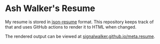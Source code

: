 # Ash Walker's Resume

My resume is stored in [json-resume](https://jsonresume.org/) format. This repository keeps track of that and uses GitHub actions to render it to HTML when changed.

The rendered output can be viewed at [signalwalker.github.io/meta.resume](https://signalwalker.github.io/meta.resume).
